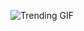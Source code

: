 ![Trending GIF](https://media1.giphy.com/media/v1.Y2lkPThiYjIxNzcyaThjbzVhZmVuOWZ2eHRnMmcyYW9ndHJ6ZHIwcjJ5am1hNWowM24yNSZlcD12MV9naWZzX3NlYXJjaCZjdD1n/CuuSHzuc0O166MRfjt/giphy.gif)
